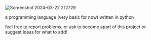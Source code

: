 ![Screenshot 2024-03-22 212729](https://github.com/Faked2378/dusk/assets/127430703/5495badb-4216-48c0-82b2-189cd208963b)

a programming language (very basic for now) written in python


feel free to report problems, or ask to become apart of this project or suggest ideas for what to add!
